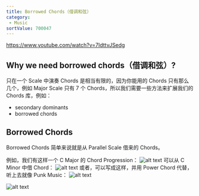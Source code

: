```yaml
---
title: Borrowed Chords（借调和弦）
category:
 - Music
sortValue: 700047
---
```


https://www.youtube.com/watch?v=7IdttvJSedg

## Why we need borrowed chords（借调和弦）?

只在一个 Scale 中演奏 Chords 是相当有限的，因为你能用的 Chords 只有那么几个，例如 Major Scale 只有 7 个 Chords，所以我们需要一些方法来扩展我们的 Chords 库，例如：

- secondary dominants
- borrowed chords

## Borrowed Chords

Borrowed Chords 简单来说就是从 Parallel Scale 借来的 Chords。

例如，我们有这样一个 C Major 的 Chord Progression：
![alt text](image.png)
可以从 C Minor 中借 Chord：
![alt text](image-1.png)
或者，可以写成这样，并用 Power Chord 代替，听上去就像 Punk Music：
![alt text](image-2.png)

![alt text](image-3.png)